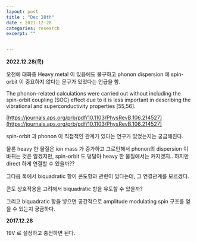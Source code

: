 ```yaml
---
layout: post
title : "Dec 28th"
date : 2021-12-28
categories: research
excerpt: ""


---
```


**2022.12.28(목)**


오전에 대화중  Heavy metal 이 있음에도 불구하고 phonon dispersion 에 spin-orbit 이 중요하지 않다는 문구가 있었다는 언급을 함. 

>
The phonon-related calculations were carried out without including the spin-orbit coupling (SOC) effect due
to it is less important in describing the vibrational and superconductivity properties [55,56].

[https://journals.aps.org/prb/pdf/10.1103/PhysRevB.106.214527](https://journals.aps.org/prb/pdf/10.1103/PhysRevB.106.214527)

spin-orbit 과 phonon 이 직접적인 관계가 있다는 연구가 있었는지는 궁금해진다. 

물론 heavy 한 물질은 ion mass 가 증가하고 그로인해서 phonon의 dispersion 이 바뀌는 것은 알겠지만, spin-orbit 도 덩달아 heavy 한 물질에서는  커지겠지.. 하지만 direct 하게 연결할 수 있을까??




그다음 톡에서 biquadratic 항이 콘도항과 관련이 있다는데, 그 연결관계를 모르겠다. 

콘도 상호작용을 고려해서 biquadratic 항을 유도할 수 있을까?


그리고 biquadratic 항을 넣으면 공간적으로 amplitude modulating spin 구조를 얻을 수 있는지 궁금하다. 










**2017.12.28**

19V 로 설정하고 충전하면 된다.

